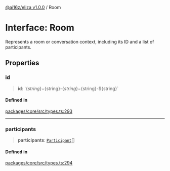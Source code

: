 [@ai16z/eliza v1.0.0](../index.md) / Room

# Interface: Room

Represents a room or conversation context, including its ID and a list of participants.

## Properties

### id

> **id**: \`$\{string\}-$\{string\}-$\{string\}-$\{string\}-$\{string\}\`

#### Defined in

[packages/core/src/types.ts:293](https://github.com/0xVitae/DarkSun/blob/main/packages/core/src/types.ts#L293)

***

### participants

> **participants**: [`Participant`](Participant.md)[]

#### Defined in

[packages/core/src/types.ts:294](https://github.com/0xVitae/DarkSun/blob/main/packages/core/src/types.ts#L294)
